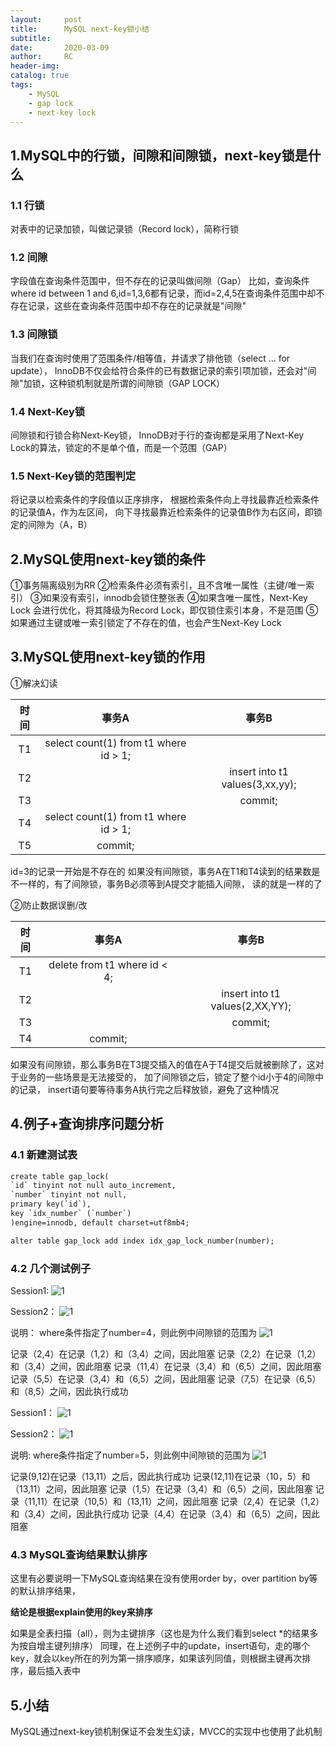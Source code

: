 ```yaml
---
layout:     post
title:      MySQL next-key锁小结
subtitle:  	
date:       2020-03-09
author:     RC
header-img: 
catalog: true
tags:
    - MySQL
    - gap lock
    - next-key lock
---
```


## 1.MySQL中的行锁，间隙和间隙锁，next-key锁是什么

### 1.1 行锁

对表中的记录加锁，叫做记录锁（Record lock），简称行锁

### 1.2 间隙
字段值在查询条件范围中，但不存在的记录叫做间隙（Gap）
比如，查询条件where id between 1 and 6,id=1,3,6都有记录，而id=2,4,5在查询条件范围中却不存在记录，这些在查询条件范围中却不存在的记录就是"间隙"

### 1.3 间隙锁
当我们在查询时使用了范围条件/相等值，并请求了排他锁（select ... for update），
InnoDB不仅会给符合条件的已有数据记录的索引项加锁，还会对"间隙"加锁，这种锁机制就是所谓的间隙锁（GAP LOCK）

### 1.4 Next-Key锁
间隙锁和行锁合称Next-Key锁，
InnoDB对于行的查询都是采用了Next-Key Lock的算法，锁定的不是单个值，而是一个范围（GAP）

### 1.5 Next-Key锁的范围判定
将记录以检索条件的字段值以正序排序，
根据检索条件向上寻找最靠近检索条件的记录值A，作为左区间，
向下寻找最靠近检索条件的记录值B作为右区间，即锁定的间隙为（A，B）

## 2.MySQL使用next-key锁的条件

①事务隔离级别为RR
②检索条件必须有索引，且不含唯一属性（主键/唯一索引）
③如果没有索引，innodb会锁住整张表
④如果含唯一属性，Next-Key Lock 会进行优化，将其降级为Record Lock，即仅锁住索引本身，不是范围
⑤如果通过主键或唯一索引锁定了不存在的值，也会产生Next-Key Lock

## 3.MySQL使用next-key锁的作用

①解决幻读

| 时间        | 事务A   |  事务B  |
| :--------:   | :-----:  | :----:  |
| T1      | select count(1) from t1 where id > 1; |       |
| T2        |      |   insert into t1 values(3,xx,yy);   | 
| T3        |        |  commit; |
| T4        |   select count(1) from t1 where id > 1;    |    |
| T5        |   commit;  |    |  |

id=3的记录一开始是不存在的
如果没有间隙锁，事务A在T1和T4读到的结果数是不一样的，有了间隙锁，事务B必须等到A提交才能插入间隙，
读的就是一样的了

②防止数据误删/改

| 时间        | 事务A   |  事务B  |
| :--------:   | :-----:  | :----:  |
| T1      | delete from t1 where id < 4; |       |
| T2        |      |   insert into t1 values(2,XX,YY);   | 
| T3        |        |  commit; |
| T4        |   commit;    |    | |

如果没有间隙锁，那么事务B在T3提交插入的值在A于T4提交后就被删除了，这对于业务的一些场景是无法接受的，
加了间隙锁之后，锁定了整个id小于4的间隙中的记录，
insert语句要等待事务A执行完之后释放锁，避免了这种情况

## 4.例子+查询排序问题分析

### 4.1 新建测试表

```html
create table gap_lock(
`id` tinyint not null auto_increment,
`number` tinyint not null,
primary key(`id`),
key `idx_number` (`number`)
)engine=innodb, default charset=utf8mb4;

alter table gap_lock add index idx_gap_lock_number(number);
```

### 4.2 几个测试例子

Session1:
![1](https://postimg.cc/B89Csgj0)

Session2：
![1](https://postimg.cc/QV4kVsFS)

说明：
where条件指定了number=4，则此例中间隙锁的范围为
![1](https://postimg.cc/34LpyCxW)

记录（2,4）在记录（1,2）和（3,4）之间，因此阻塞
记录（2,2）在记录（1,2）和（3,4）之间，因此阻塞
记录（11,4）在记录（3,4）和（6,5）之间，因此阻塞
记录（5,5）在记录（3,4）和（6,5）之间，因此阻塞
记录（7,5）在记录（6,5）和（8,5）之间，因此执行成功

Session1：
![1](https://postimg.cc/TyfWCHyp)

Session2：
![1](https://postimg.cc/TKXy3HJC)

说明: 
where条件指定了number=5，则此例中间隙锁的范围为
![1](https://postimg.cc/GTy2ckBW)

记录(9,12)在记录（13,11）之后，因此执行成功
记录(12,11)在记录（10，5）和（13,11）之间，因此阻塞
记录（1,5）在记录（3,4）和（6,5）之间，因此阻塞
记录（11,11）在记录（10,5）和（13,11）之间，因此阻塞
记录（2,4）在记录（1,2）和（3,4）之间，因此执行成功
记录（4,4）在记录（3,4）和（6,5）之间，因此阻塞

### 4.3 MySQL查询结果默认排序

这里有必要说明一下MySQL查询结果在没有使用order by，over partition by等的默认排序结果，

**结论是根据explain使用的key来排序**

如果是全表扫描（all），则为主键排序（这也是为什么我们看到select *的结果多为按自增主键列排序）
同理，在上述例子中的update，insert语句，走的哪个key，就会以key所在的列为第一排序顺序，如果该列同值，则根据主键再次排序，最后插入表中

## 5.小结

MySQL通过next-key锁机制保证不会发生幻读，MVCC的实现中也使用了此机制

